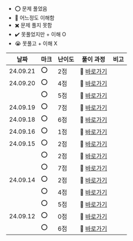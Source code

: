 - ⭕ 문제 풀었음
- 🔺 어느정도 이해함
- ✖️ 문제 풀지 못함
- ✔️ 못풀었지만 + 이해 O
- 😭 못풀고 + 이해 X

  
|    날짜  |  마크 | 난이도 | 풀이 과정                                                          |  비고 |
| -------- |  ---- | ------ | ------------------------------------------------------------------ |-------|
| 24.09.21 |   ⭕ |    2점  | 💨 [바로가기](https://velog.io/@jominuk1025/24.09.21)              |       |
| 24.09.20 |   ⭕ |    4점  | 💨 [바로가기](https://velog.io/@jominuk1025/24.09.20)              |       |
|          |   ⭕ |    5점  | 💨 [바로가기](https://velog.io/@jominuk1025/24.09.20-vg4khe2h)     |       |
| 24.09.19 |   ⭕ |    7점  | 💨 [바로가기](https://velog.io/@jominuk1025/24.09.19)              |       |
| 24.09.18 |   ⭕ |    6점  | 💨 [바로가기](https://velog.io/@jominuk1025/24.09.18)              |       |
| 24.09.16 |   ⭕ |    1점  | 💨 [바로가기](https://velog.io/@jominuk1025/24.09.16)              |       |
| 24.09.15 |   ⭕ |    2점  | 💨 [바로가기](https://velog.io/@jominuk1025/24.09.15)              |       |
|          |   ⭕ |    2점  | 💨 [바로가기](https://velog.io/@jominuk1025/24.09.15-61q5vh2l)     |       |
|          |   ⭕ |    7점  | 💨 [바로가기](https://velog.io/@jominuk1025/24.09.15-tn45ash2)     |       |
| 24.09.14 |   ⭕ |    2점  | 💨 [바로가기](https://velog.io/@jominuk1025/24.09.14)              |       |
|          |   ⭕ |    4점  | 💨 [바로가기](https://velog.io/@jominuk1025/24.09.14-ndd3mznh)     |       |
|          |   ⭕ |    5점  | 💨 [바로가기](https://velog.io/@jominuk1025/24.09.14-1ki2hb1k)     |       |
| 24.09.12 |   ⭕ |    0점  | 💨 [바로가기](https://velog.io/@jominuk1025/24.09.12)              |       |
|          |   ⭕ |    6점  | 💨 [바로가기](https://velog.io/@jominuk1025/24.09.12.1)            |       |
